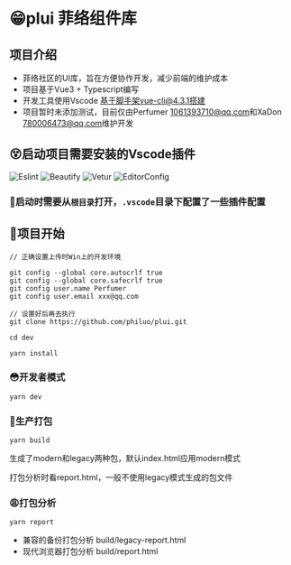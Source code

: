 # 😁plui 菲络组件库

## 项目介绍
- 菲络社区的UI库，旨在方便协作开发，减少前端的维护成本
- 项目基于Vue3 + Typescript编写
- 开发工具使用Vscode 基于脚手架vue-cli@4.3.1搭建
- 项目暂时未添加测试，目前仅由Perfumer <1061393710@qq.com>和XaDon <780006473@qq.com>维护开发

## 😵启动项目需要安装的Vscode插件
![Eslint](http://image.plog.top/github-brand/1.png?imageView2/0/format/webp/q/75)
![Beautify](http://image.plog.top/github-brand/2.png?imageView2/0/format/webp/q/75)
![Vetur](http://image.plog.top/github-brand/3.png?imageView2/0/format/webp/q/75)
![EditorConfig](http://image.plog.top/github-brand/4.png?imageView2/0/format/webp/q/75)

### 👀启动时需要从`根目录`打开，`.vscode`目录下配置了一些插件配置

## 🤪项目开始
```
// 正确设置上传时Win上的开发环境

git config --global core.autocrlf true
git config --global core.safecrlf true
git config user.name Perfumer
git config user.email xxx@qq.com

// 设置好后再去执行
git clone https://github.com/philuo/plui.git
```
```
cd dev

yarn install
```

### 😳开发者模式
```
yarn dev
```

### 😬生产打包
```
yarn build
```
生成了modern和legacy两种包，默认index.html应用modern模式

打包分析时看report.html，一般不使用legacy模式生成的包文件
### 😩打包分析
```
yarn report
```
- 兼容的备份打包分析
build/legacy-report.html
- 现代浏览器打包分析
build/report.html